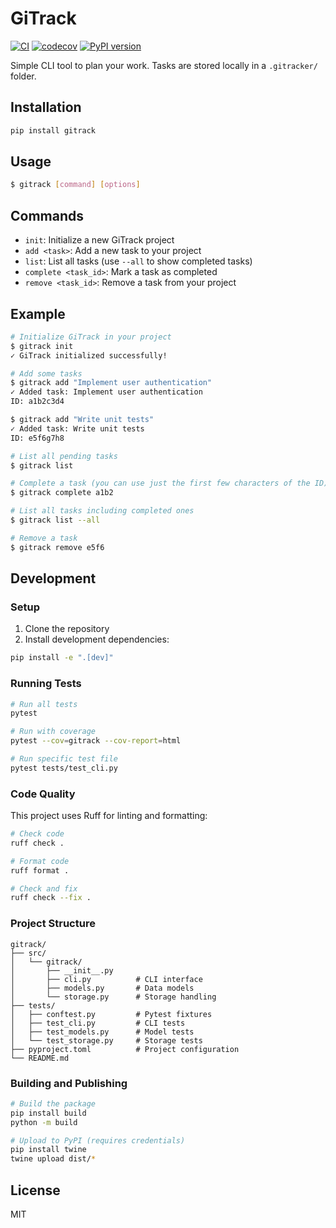 # GiTrack

[![CI](https://github.com/yourusername/gitrack/actions/workflows/ci.yml/badge.svg)](https://github.com/yourusername/gitrack/actions/workflows/ci.yml)
[![codecov](https://codecov.io/gh/yourusername/gitrack/branch/main/graph/badge.svg)](https://codecov.io/gh/yourusername/gitrack)
[![PyPI version](https://badge.fury.io/py/gitrack.svg)](https://badge.fury.io/py/gitrack)

Simple CLI tool to plan your work. Tasks are stored locally in a `.gitracker/` folder.

## Installation

```bash
pip install gitrack
```

## Usage

```bash
$ gitrack [command] [options]
```

## Commands

- `init`: Initialize a new GiTrack project
- `add <task>`: Add a new task to your project
- `list`: List all tasks (use `--all` to show completed tasks)
- `complete <task_id>`: Mark a task as completed
- `remove <task_id>`: Remove a task from your project

## Example

```bash
# Initialize GiTrack in your project
$ gitrack init
✓ GiTrack initialized successfully!

# Add some tasks
$ gitrack add "Implement user authentication"
✓ Added task: Implement user authentication
ID: a1b2c3d4

$ gitrack add "Write unit tests"
✓ Added task: Write unit tests
ID: e5f6g7h8

# List all pending tasks
$ gitrack list

# Complete a task (you can use just the first few characters of the ID)
$ gitrack complete a1b2

# List all tasks including completed ones
$ gitrack list --all

# Remove a task
$ gitrack remove e5f6
```

## Development

### Setup

1. Clone the repository
2. Install development dependencies:

```bash
pip install -e ".[dev]"
```

### Running Tests

```bash
# Run all tests
pytest

# Run with coverage
pytest --cov=gitrack --cov-report=html

# Run specific test file
pytest tests/test_cli.py
```

### Code Quality

This project uses Ruff for linting and formatting:

```bash
# Check code
ruff check .

# Format code
ruff format .

# Check and fix
ruff check --fix .
```

### Project Structure

```
gitrack/
├── src/
│   └── gitrack/
│       ├── __init__.py
│       ├── cli.py          # CLI interface
│       ├── models.py       # Data models
│       └── storage.py      # Storage handling
├── tests/
│   ├── conftest.py         # Pytest fixtures
│   ├── test_cli.py         # CLI tests
│   ├── test_models.py      # Model tests
│   └── test_storage.py     # Storage tests
├── pyproject.toml          # Project configuration
└── README.md
```

### Building and Publishing

```bash
# Build the package
pip install build
python -m build

# Upload to PyPI (requires credentials)
pip install twine
twine upload dist/*
```

## License

MIT